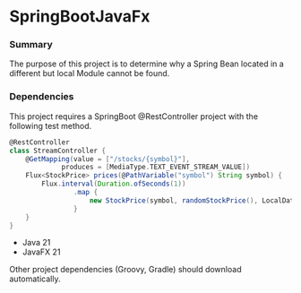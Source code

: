 # SpringBootJavaFx

### Summary

The purpose of this project is to determine why a Spring Bean located in a different but local Module cannot be found.


### Dependencies

This project requires a SpringBoot @RestController project with the following test method.

```groovy
@RestController
class StreamController {
    @GetMapping(value = ["/stocks/{symbol}"],
             produces = [MediaType.TEXT_EVENT_STREAM_VALUE])
    Flux<StockPrice> prices(@PathVariable("symbol") String symbol) {
        Flux.interval(Duration.ofSeconds(1))
                .map {
                    new StockPrice(symbol, randomStockPrice(), LocalDateTime.now())
                }
    }
}
```

- Java 21
- JavaFX 21

Other project dependencies (Groovy, Gradle) should download automatically.
